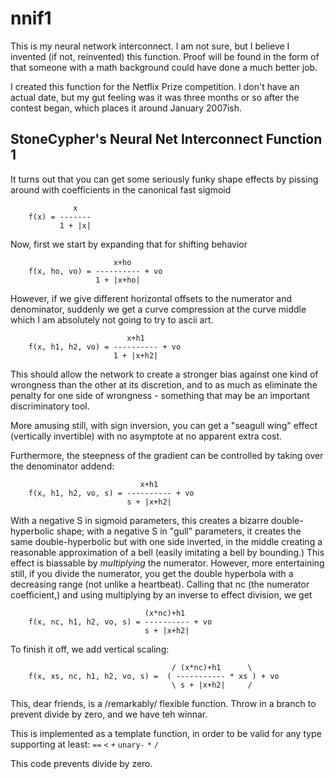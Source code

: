 nnif1
=====

This is my neural network interconnect.  I am not sure, but I believe I invented (if not, reinvented) this function.  Proof will be found in the form of that someone with a math background could have done a much better job.

I created this function for the Netflix Prize competition.  I don't have an actual date, but my gut feeling was it was three months or so after the contest began, which places it around January 2007ish.



StoneCypher's Neural Net Interconnect Function 1
------------------------------------------------

It turns out that you can get some seriously funky shape effects by
pissing around with coefficients in the canonical fast sigmoid

```
              x
    f(x) = -------
           1 + |x|
```

Now, first we start by expanding that for shifting behavior

```
                       x+ho
    f(x, ho, vo) = ---------- + vo
                   1 + |x+ho|
```

However, if we give different horizontal offsets to the numerator and
denominator, suddenly we get a curve compression at the curve middle
which I am absolutely not going to try to ascii art.

```
                          x+h1
    f(x, h1, h2, vo) = ---------- + vo
                       1 + |x+h2|
```

This should allow the network to create a stronger bias against one
kind of wrongness than the other at its discretion, and to as much as
eliminate the penalty for one side of wrongness - something that may
be an important discriminatory tool.

More amusing still, with sign inversion, you can get a "seagull wing"
effect (vertically invertible) with no asymptote at no apparent extra
cost.

Furthermore, the steepness of the gradient can be controlled by taking
over the denominator addend:

```
                             x+h1
    f(x, h1, h2, vo, s) = ---------- + vo
                          s + |x+h2|
```

With a negative S in sigmoid parameters, this creates a bizarre
double-hyperbolic shape; with a negative S in "gull" parameters,
it creates the same double-hyperbolic but with one side inverted,
in the middle creating a reasonable approximation of a bell (easily
imitating a bell by bounding.)  This effect is biassable by
*multiplying* the numerator.  However, more entertaining still, if
you divide the numerator, you get the double hyperbola with a
decreasing range (not unlike a heartbeat).  Calling that nc (the
numerator coefficient,) and using multiplying by an inverse to
effect division, we get

```
                              (x*nc)+h1
    f(x, nc, h1, h2, vo, s) = ---------- + vo
                              s + |x+h2|
```

To finish it off, we add vertical scaling:

```
                                    / (x*nc)+h1      \
    f(x, xs, nc, h1, h2, vo, s) =  ( ----------- * xs ) + vo
                                    \ s + |x+h2|     /
```

This, dear friends, is a /remarkably/ flexible function.  Throw in
a branch to prevent divide by zero, and we have teh winnar.

This is implemented as a template function, in order to be valid
for any type supporting at least: `==` `<` `+` `unary-` `*` `/`

This code prevents divide by zero.
